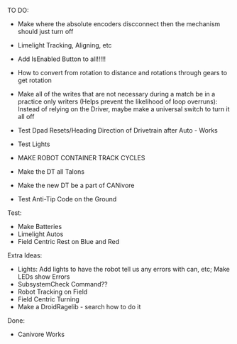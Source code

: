 TO DO:
- Make where the absolute encoders discconnect then the mechanism should just turn off
- Limelight Tracking, Aligning, etc
- Add IsEnabled Button to all!!!!!
- How to convert from rotation to distance and rotations through gears to get rotation
- Make all of the writes that are not necessary during a match be in a practice only writers (Helps prevent the likelihood of loop overruns): Instead of relying on the Driver, maybe make a universal switch to turn it all off
- Test Dpad Resets/Heading Direction of Drivetrain after Auto - Works
- Test Lights
- MAKE ROBOT CONTAINER TRACK CYCLES


- Make the DT all Talons
- Make the new DT be a part of CANivore 
- Test Anti-Tip Code on the Ground

Test:
- Make Batteries
- Limelight Autos
- Field Centric Rest on Blue and Red

Extra Ideas:
- Lights: Add lights to have the robot tell us any errors with can, etc; Make LEDs show Errors
- SubsystemCheck Command??
- Robot Tracking on Field
- Field Centric Turning
- Make a DroidRagelib - search how to do it

Done:
- Canivore Works